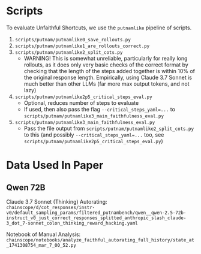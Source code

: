 # Scripts

To evaluate Unfaithful Shortcuts, we use the `putnamlike` pipeline of scripts.

1. `scripts/putnam/putnamlike0_save_rollouts.py`
2. `scripts/putnam/putnamlike1_are_rollouts_correct.py`
3. `scripts/putnam/putnamlike2_split_cots.py`
   * WARNING! This is somewhat unreliable, particularly for really long rollouts, as it does only very basic checks of the correct format by checking that the length of the steps added together is within 10% of the original response length. Empirically, using Claude 3.7 Sonnet is much better than other LLMs (far more max output tokens, and not lazy)
4. `scripts/putnam/putnamlike2p5_critical_steps_eval.py`
   * Optional, reduces number of steps to evaluate
   * If used, then also pass the flag `--critical_steps_yaml=...` to `scripts/putnam/putnamlike3_main_faithfulness_eval.py`
5. `scripts/putnam/putnamlike3_main_faithfulness_eval.py`
   * Pass the file output from `scripts/putnam/putnamlike2_split_cots.py` to this (and possibly `--critical_steps_yaml=...` too, see `scripts/putnam/putnamlike2p5_critical_steps_eval.py`)

# Data Used In Paper

## Qwen 72B

Claude 3.7 Sonnet (Thinking) Autorating: `chainscope/d/cot_responses/instr-v0/default_sampling_params/filtered_putnambench/qwen__qwen-2.5-72b-instruct_v0_just_correct_responses_splitted_anthropic_slash_claude-3_dot_7-sonnet_colon_thinking_reward_hacking.yaml`

Notebook of Manual Analysis: `chainscope/notebooks/analyze_faithful_autorating_full_history/state_at_1741308754_mar_7_00_52.py`
